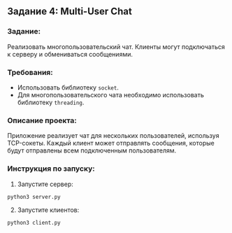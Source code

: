 ## Задание 4: Multi-User Chat

### Задание:
Реализовать многопользовательский чат. Клиенты могут подключаться к серверу и обмениваться сообщениями.

### Требования:
- Использовать библиотеку `socket`.
- Для многопользовательского чата необходимо использовать библиотеку `threading`.

### Описание проекта:
Приложение реализует чат для нескольких пользователей, используя TCP-сокеты. Каждый клиент может отправлять сообщения, которые будут отправлены всем подключенным пользователям.

### Инструкция по запуску:

1. Запустите сервер:

```bash
python3 server.py
```

2. Запустите клиентов:

```bash
python3 client.py
```
